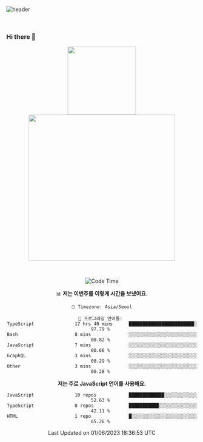 ![header](https://capsule-render.vercel.app/api?type=waving&amp;color=timeGradient&amp;height=300&amp;section=header&amp;animation=fadeIn&amp;fontSize=55&amp;fontAlignY=40&amp;text=thornewater%20Github&amp;descSize=30)

<br>


### Hi there 👋

<div align="center">
   <p display="inline">
    <a href="https://github.com/thornewater">
     <img height="180" src="https://github-readme-stats.vercel.app/api?username=thornewater&theme=radical&show_icons=true" />
     <img width="386" src="https://github-readme-stats.vercel.app/api/top-langs/?username=thornewater&layout=compact&theme=radical&show_icons=true" />
    </a>
  </p>





<br>


<!--START_SECTION:waka-->
![Code Time](http://img.shields.io/badge/Code%20Time-380%20hrs%2059%20mins-blue)

📊 **저는 이번주를 이렇게 시간을 보냈어요.** 

```text
🕑︎ Timezone: Asia/Seoul

💬 프로그래밍 언어들: 
TypeScript               17 hrs 40 mins      ████████████████████████░   97.79 % 
Bash                     8 mins              ░░░░░░░░░░░░░░░░░░░░░░░░░   00.82 % 
JavaScript               7 mins              ░░░░░░░░░░░░░░░░░░░░░░░░░   00.66 % 
GraphQL                  3 mins              ░░░░░░░░░░░░░░░░░░░░░░░░░   00.29 % 
Other                    3 mins              ░░░░░░░░░░░░░░░░░░░░░░░░░   00.28 % 
```

**저는 주로 JavaScript 언어를 사용해요.** 

```text
JavaScript               10 repos            █████████████░░░░░░░░░░░░   52.63 % 
TypeScript               8 repos             ███████████░░░░░░░░░░░░░░   42.11 % 
HTML                     1 repo              █░░░░░░░░░░░░░░░░░░░░░░░░   05.26 % 
```




 Last Updated on 01/06/2023 18:36:53 UTC
<!--END_SECTION:waka-->


<!--
**thornewater/thornewater** is a ✨ _special_ ✨ repository because its `README.md` (this file) appears on your GitHub profile.

Here are some ideas to get you started:

- 🔭 I’m currently working on ...
- 🌱 I’m currently learning ...
- 👯 I’m looking to collaborate on ...
- 🤔 I’m looking for help with ...
- 💬 Ask me about ...
- 📫 How to reach me: ...
- 😄 Pronouns: ...
- ⚡ Fun fact: ...
-->
